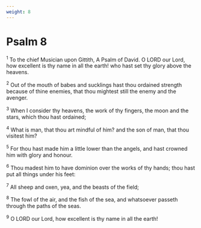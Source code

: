 ```yaml
---
weight: 8
---
```


# Psalm 8

<sup>1</sup> To the chief Musician upon Gittith, A Psalm of David. O LORD our Lord, how excellent is thy name in all the earth! who hast set thy glory above the heavens. 

<sup>2</sup> Out of the mouth of babes and sucklings hast thou ordained strength because of thine enemies, that thou mightest still the enemy and the avenger. 

<sup>3</sup> When I consider thy heavens, the work of thy fingers, the moon and the stars, which thou hast ordained; 

<sup>4</sup> What is man, that thou art mindful of him? and the son of man, that thou visitest him? 

<sup>5</sup> For thou hast made him a little lower than the angels, and hast crowned him with glory and honour. 

<sup>6</sup> Thou madest him to have dominion over the works of thy hands; thou hast put all things under his feet: 

<sup>7</sup> All sheep and oxen, yea, and the beasts of the field; 

<sup>8</sup> The fowl of the air, and the fish of the sea, and whatsoever passeth through the paths of the seas. 

<sup>9</sup> O LORD our Lord, how excellent is thy name in all the earth! 


